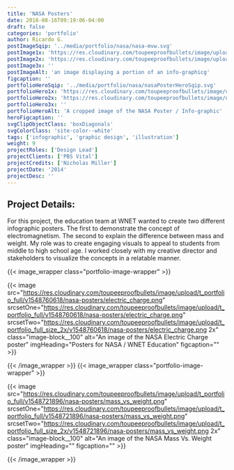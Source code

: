 ```yaml
---
title: 'NASA Posters'
date: 2018-08-16T09:19:06-04:00
draft: false
categories: 'portfolio'
author: Ricardo G.
postImageSqip: '../media/portfolio/nasa/nasa-mvw.svg'
postImage1x: 'https://res.cloudinary.com/toupeeproofbullets/image/upload/t_hp_portfolio/v1548760618/nasa-posters/electric_charge.png'
postImage2x: 'https://res.cloudinary.com/toupeeproofbullets/image/upload/t_hp_portfolio_2x/v1548760618/nasa-posters/electric_charge.png'
postImage3x: ''
postImageAlt: 'an image displaying a portion of an info-graphicg'
figcaption: ''
portfolioHeroSqip: '../media/portfolio/nasa/nasaPosterHeroSqip.svg'
portfolioHero1x: 'https://res.cloudinary.com/toupeeproofbullets/image/upload/t_portfolio_hero_2x/v1548760618/nasa-posters/electric_charge.png'
portfolioHero2x: 'https://res.cloudinary.com/toupeeproofbullets/image/upload/t_portfolio_hero_2x/v1548760618/nasa-posters/electric_charge.png'
portfolioHero3x: ''
portfolioHeroAlt: 'A cropped image of the NASA Poster / Info-graphic'
heroFigcaption: ''
svgClipObjectClass: 'boxDiagonals'
svgColorClass: 'site-color--white'
tags: ['infographic', 'graphic design', 'illustration']
weight: 9
projectRoles: ['Design Lead']
projectClients: ['PBS Vital']
projectCredits: ['Nicholas Miller']
projectDate: '2014'
projectDesc: ''
---
```


## Project Details:

For this project, the education team at WNET wanted to create two different infographic posters. The first to demonstrate the concept of electromagnetism. The second to explain the difference between mass and weight. My role was to create engaging visuals to appeal to students from middle to high school age. I worked closely with my creative director and stakeholders to visualize the concepts in a relatable manner.

{{< image_wrapper class="portfolio-image-wrapper" >}}

{{< image
    src="https://res.cloudinary.com/toupeeproofbullets/image/upload/t_portfolio_full/v1548760618/nasa-posters/electric_charge.png"
    srcsetOne="https://res.cloudinary.com/toupeeproofbullets/image/upload/t_portfolio_full/v1548760618/nasa-posters/electric_charge.png"
    srcsetTwo="https://res.cloudinary.com/toupeeproofbullets/image/upload/t_portfolio_full_size_2x/v1548760618/nasa-posters/electric_charge.png 2x"
    class="image-block__100"
    alt="An image of the NASA Electric Charge poster"
    imgHeading="Posters for NASA / WNET Education"
    figcaption=""
    >}}

{{< /image_wrapper >}}
{{< image_wrapper class="portfolio-image-wrapper" >}}
  
 {{< image
    src="https://res.cloudinary.com/toupeeproofbullets/image/upload/t_portfolio_full/v1548721896/nasa-posters/mass_vs_weight.png"
    srcsetOne="https://res.cloudinary.com/toupeeproofbullets/image/upload/t_portfolio_full/v1548721896/nasa-posters/mass_vs_weight.png"
    srcsetTwo="https://res.cloudinary.com/toupeeproofbullets/image/upload/t_portfolio_full_size_2x/v1548721896/nasa-posters/mass_vs_weight.png 2x"
    class="image-block__100"
    alt="An image of the NASA Mass Vs. Weight poster"
    imgHeading=""
    figcaption=""
    >}}

{{< /image_wrapper >}}
